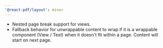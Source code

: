```yaml
---
'@react-pdf/layout': minor
---
```


- Nested page break support for views.
- Fallback behavior for unwrappable content to wrap if it is a wrappable component (View / Text) when it doesn't fit within a page. Content will start on next page.
